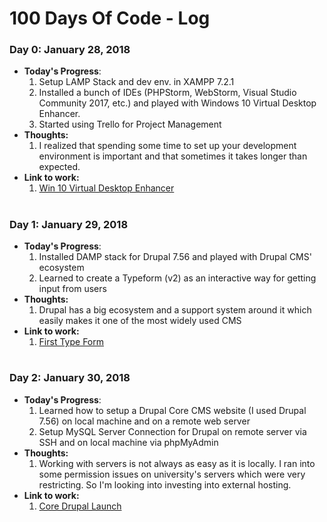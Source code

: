 # 100 Days Of Code - Log

### Day 0: January 28, 2018

* **Today's Progress**: 
  1. Setup LAMP Stack and dev env. in XAMPP 7.2.1
  2. Installed a bunch of IDEs (PHPStorm, WebStorm, Visual Studio Community 2017, etc.) and played with Windows 10 Virtual Desktop Enhancer.
  3. Started using Trello for Project Management
* **Thoughts:** 
  1. I realized that spending some time to set up your development environment is important and that sometimes it takes longer than expected.
* **Link to work:** 
  1. [Win 10 Virtual Desktop Enhancer](https://github.com/sdias/win-10-virtual-desktop-enhancer)

#

### Day 1: January 29, 2018

* **Today's Progress**: 
  1. Installed DAMP stack for Drupal 7.56 and played with Drupal CMS' ecosystem
  2. Learned to create a Typeform (v2) as an interactive way for getting input from users
* **Thoughts:**
  1. Drupal has a big ecosystem and a support system around it which easily makes it one of the most widely used CMS
* **Link to work:** 
  1. [First Type Form](https://kirandangol.typeform.com/to/MeGjD7)

#

### Day 2: January 30, 2018

* **Today's Progress**: 
  1. Learned how to setup a Drupal Core CMS website (I used Drupal 7.56) on local machine and on a remote web server
  2. Setup MySQL Server Connection for Drupal on remote server via SSH and on local machine via phpMyAdmin
* **Thoughts:**
  1. Working with servers is not always as easy as it is locally. I ran into some permission issues on university's servers which were very restricting. So I'm looking into investing into external hosting.
* **Link to work:** 
  1. [Core Drupal Launch](http://cs.ulm.edu/~dangolk/drupal-core)

#
